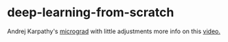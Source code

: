 # deep-learning-from-scratch

Andrej Karpathy's [micrograd](https://github.com/karpathy/micrograd) with little adjustments more info on this [video.](https://youtu.be/VMj-3S1tku0?si=i8Cybhy-HOeM9s6_)

